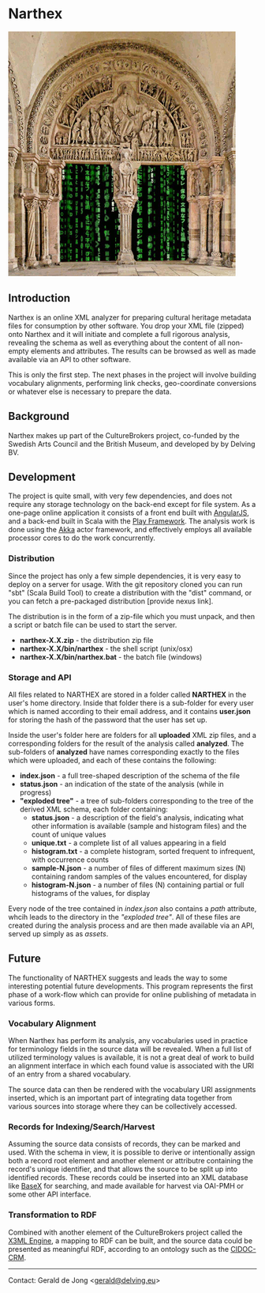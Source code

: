 # Narthex

![Prezi](public/images/narthex.gif?raw=true)

## Introduction

Narthex is an online XML analyzer for preparing cultural heritage metadata files for consumption by other software.  You drop your XML file (zipped) onto Narthex and it will initiate and complete a full rigorous analysis, revealing the schema as well as everything about the content of all non-empty elements and attributes.  The results can be browsed as well as made available via an API to other software.

This is only the first step. The next phases in the project will involve building vocabulary alignments, performing link checks, geo-coordinate conversions or whatever else is necessary to prepare the data.

## Background

Narthex makes up part of the CultureBrokers project, co-funded by the Swedish Arts Council and the British Museum, and developed by by Delving BV.

## Development

The project is quite small, with very few dependencies, and does not require any storage technology on the back-end except for file system.  As a one-page online application it consists of a front end built with [AngularJS](https://angularjs.org/), and a back-end built in Scala with the [Play Framework](http://www.playframework.com/). The analysis work is done using the [Akka](http://akka.io/) actor framework, and effectively employs all available processor cores to do the work concurrently.

### Distribution

Since the project has only a few simple dependencies, it is very easy to deploy on a server for usage.  With the git repository cloned you can run "sbt" (Scala Build Tool) to create a distribution with the "dist" command, or you can fetch a pre-packaged distribution [provide nexus link].  

The distribution is in the form of a zip-file which you must unpack, and then a script or batch file can be used to start the server.

* **narthex-X.X.zip** - the distribution zip file
* **narthex-X.X/bin/narthex** - the shell script (unix/osx)
* **narthex-X.X/bin/narthex.bat** - the batch file (windows)

### Storage and API

All files related to NARTHEX are stored in a folder called **NARTHEX** in the user's home directory.  Inside that folder there is a sub-folder for every user which is named according to their email address, and it contains **user.json** for storing the hash of the password that the user has set up.

Inside the user's folder here are folders for all **uploaded** XML zip files, and a corresponding folders for the result of the analysis called **analyzed**.  The sub-folders of **analyzed** have names corresponding exactly to the files which were uploaded, and each of these contains the following:

* **index.json** - a full tree-shaped description of the schema of the file
* **status.json** - an indication of the state of the analysis (while in progress)
* **"exploded tree"** - a tree of sub-folders corresponding to the tree of the derived XML schema, each folder containing:
	* **status.json** - a description of the field's analysis, indicating what other information is available (sample and histogram files) and the count of unique values
	* **unique.txt** - a complete list of all values appearing in a field
	* **histogram.txt** - a complete histogram, sorted frequent to infrequent, with occurrence counts
	* **sample-N.json** - a number of files of different maximum sizes (N) containing random samples of the values encountered, for display
	* **histogram-N.json** - a number of files (N) containing partial or full histograms of the values, for display

Every node of the tree contained in *index.json* also contains a *path* attribute, whcih leads to the directory in the *"exploded tree"*.  All of these files are created during the analysis process and are then made available via an API, served up simply as as *assets*.

## Future

The functionality of NARTHEX suggests and leads the way to some interesting potential future developments.  This program represents the first phase of a work-flow which can provide for online publishing of metadata in various forms.

### Vocabulary Alignment

When Narthex has perform its analysis, any vocabularies used in practice for terminology fields in the source data will be revealed.  When a full list of utilized terminology values is available, it is not a great deal of work to build an alignment interface in which each found value is associated with the URI of an entry from a shared vocabulary.

The source data can then be rendered with the vocabulary URI assignments inserted, which is an important part of integrating data together from various sources into storage where they can be collectively accessed.

### Records for Indexing/Search/Harvest

Assuming the source data consists of records, they can be marked and used.  With the schema in view, it is possible to derive or intentionally assign both a record root element and another element or attributre containing the record's unique identifier, and that allows the source to be split up into identified records.  These records could be inserted into an XML database like [BaseX](http://basex.org/) for searching, and made available for harvest via OAI-PMH or some other API interface.

### Transformation to RDF

Combined with another element of the CultureBrokers project called the [X3ML Engine](https://github.com/delving/x3ml), a mapping to RDF can be built, and the source data could be presented as meaningful RDF, according to an ontology such as the [CIDOC-CRM](http://www.cidoc-crm.org/).

---

Contact: Gerald de Jong &lt;gerald@delving.eu&gt;